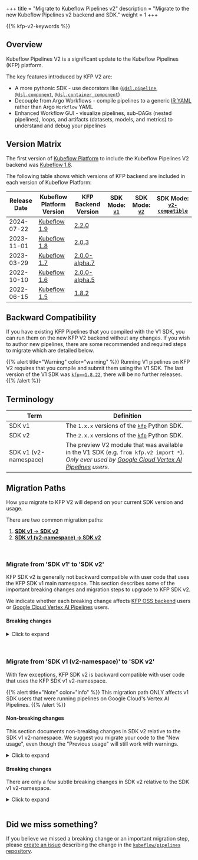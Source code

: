 +++
title = "Migrate to Kubeflow Pipelines v2"
description = "Migrate to the new Kubeflow Pipelines v2 backend and SDK."
weight = 1
+++

{{% kfp-v2-keywords %}}

## Overview 

Kubeflow Pipelines V2 is a significant update to the Kubeflow Pipelines (KFP) platform.

The key features introduced by KFP V2 are:

- A more pythonic SDK - use decorators like ([`@dsl.pipeline`][dsl-pipeline], [`@dsl.component`][dsl-component], [`@dsl.container_component`][dsl-container-component])
- Decouple from Argo Workflows - compile pipelines to a generic [IR YAML][ir-yaml] rather than Argo `Workflow` YAML
- Enhanced Workflow GUI - visualize pipelines, sub-DAGs (nested pipelines), loops, and artifacts (datasets, models, and metrics) to understand and debug your pipelines

## Version Matrix

The first version of [Kubeflow Platform](/docs/started/introduction/#what-is-the-kubeflow-ai-reference-platform) to include the Kubeflow Pipelines V2 backend was [Kubeflow 1.8](/docs/kubeflow-platform/releases/kubeflow-1.8/).

The following table shows which versions of KFP backend are included in each version of Kubeflow Platform:

Release Date | Kubeflow Platform Version | KFP Backend Version | SDK Mode: [`v1`](/docs/components/pipelines/legacy-v1/sdk/) | SDK Mode: [`v2`](/docs/components/pipelines/user-guides/core-functions/compile-a-pipeline/) | SDK Mode: [`v2-compatible`](https://v1-7-branch.kubeflow.org/docs/components/pipelines/v1/sdk-v2/)
--- | --- | --- | --- | --- | ---
2024-07-22 | [Kubeflow 1.9](/docs/kubeflow-platform/releases/kubeflow-1.9/) | [2.2.0](https://github.com/kubeflow/pipelines/releases/tag/2.2.0) | <i class="fa-solid fa-check"></i> | <i class="fa-solid fa-check"></i> | <i class="fa-solid fa-xmark"></i>
2023-11-01 | [Kubeflow 1.8](/docs/kubeflow-platform/releases/kubeflow-1.8/) | [2.0.3](https://github.com/kubeflow/pipelines/releases/tag/2.0.3) | <i class="fa-solid fa-check"></i> | <i class="fa-solid fa-check"></i> | <i class="fa-solid fa-xmark"></i>
2023-03-29 | [Kubeflow 1.7](/docs/kubeflow-platform/releases/kubeflow-1.7/) | [2.0.0-alpha.7](https://github.com/kubeflow/pipelines/releases/tag/2.0.0-alpha.7) | <i class="fa-solid fa-check"></i> | <i class="fa-solid fa-xmark"></i> | <i class="fa-solid fa-check"></i> 
2022-10-10 | [Kubeflow 1.6](/docs/kubeflow-platform/releases/kubeflow-1.6/) | [2.0.0-alpha.5](https://github.com/kubeflow/pipelines/releases/tag/2.0.0-alpha.5) | <i class="fa-solid fa-check"></i> | <i class="fa-solid fa-xmark"></i> | <i class="fa-solid fa-check"></i> 
2022-06-15 | [Kubeflow 1.5](/docs/kubeflow-platform/releases/kubeflow-1.5/) | [1.8.2](https://github.com/kubeflow/pipelines/releases/tag/1.8.2)  | <i class="fa-solid fa-check"></i> | <i class="fa-solid fa-xmark"></i> | <i class="fa-solid fa-xmark"></i>

## Backward Compatibility

If you have existing KFP Pipelines that you compiled with the V1 SDK, you can run them on the new KFP V2 backend without any changes.
If you wish to author new pipelines, there are some recommended and required steps to migrate which are detailed below.

{{% alert title="Warning" color="warning" %}}
Running V1 pipelines on KFP V2 requires that you compile and submit them using the V1 SDK.
The last version of the V1 SDK was [`kfp==1.8.22`](https://pypi.org/project/kfp/1.8.22/), there will be no further releases.
{{% /alert %}}

## Terminology

Term | Definition
--- | ---
SDK v1 | The `1.x.x` versions of the [`kfp`](https://pypi.org/project/kfp/1.8.22/) Python SDK.
SDK v2 | The `2.x.x` versions of the [`kfp`](https://pypi.org/project/kfp/) Python SDK.
SDK v1 (v2-namespace) | The preview V2 module that was available in the V1 SDK (e.g. `from kfp.v2 import *`).<br>_Only ever used by [Google Cloud Vertex AI Pipelines][vertex-pipelines] users._

## Migration Paths

How you migrate to KFP V2 will depend on your current SDK version and usage.

There are two common migration paths:

1. [__SDK v1__ → __SDK v2__](#migrate-from-sdk-v1-to-sdk-v2)
2. [__SDK v1 (v2-namespace) → SDK v2__](#migrate-from-sdk-v1-v2-namespace-to-sdk-v2)

<br>

### **Migrate from 'SDK v1' to 'SDK v2'**

KFP SDK v2 is generally not backward compatible with user code that uses the KFP SDK v1 main namespace. This section describes some of the important breaking changes and migration steps to upgrade to KFP SDK v2.

We indicate whether each breaking change affects [KFP OSS backend][oss-be-v1] users or [Google Cloud Vertex AI Pipelines][vertex-pipelines] users.

#### **Breaking changes**

<details>
<summary>Click to expand</summary>
<hr>

##### **create_component_from_func and func_to_container_op support**

**Affects:** KFP OSS users and Vertex AI Pipelines users

`create_component_from_func` and `func_to_container_op` are both used in KFP SDK v1 to create lightweight Python function-based components.

Both functions are removed in KFP SDK v2.

**Change:** Use the [`@dsl.component`][dsl-component] decorator, as described in [Lightweight Python Components][lightweight-python-components] and [Containerized Python Components][containerized-python-components].

<table>
<tr>
<th>Previous usage</th>
<th>New usage</th>
</tr>
<tr>
<td>

```python
from kfp.components import create_component_from_func
from kfp.components import func_to_container_op

@create_component_from_func
def component1(...):
    ...

def component2(...):
    ...

component2 = create_component_from_func(component2)

@func_to_container_op
def component3(...):
    ...

@dsl.pipeline(name='my-pipeline')
def pipeline():
    component1(...)
    component2(...)
    component3(...)
```

</td>
<td>

```python
from kfp import dsl

@dsl.component
def component1(...):
    ...

@dsl.component
def component2(...):
    ...

@dsl.component
def component3(...):
    ...

@dsl.pipeline(name='my-pipeline')
def pipeline():
    component1(...)
    component2(...)
    component3(...)
```

</td>
</tr>
</table>

---

##### **Keyword arguments required**

**Affects:** KFP OSS users and Vertex AI Pipelines users

Keyword arguments are required when instantiating components as tasks within a pipeline definition.

**Change:** Use keyword arguments.

<table>
<tr>
<th>Previous usage</th>
<th>New usage</th>
</tr>
<tr>
<td>

```python
def my_pipeline():
    trainer_component(100, 0.1)
```

</td>
<td>

```python
def my_pipeline():
    trainer_component(epochs=100, learning_rate=0.1)
```

</td>
</tr>
</table>

---

##### **ContainerOp support**

**Affects:** KFP OSS users

`ContainerOp` has been deprecated since mid-2020. `ContainerOp` instances do not carry a description of inputs and outputs and therefore cannot be compiled to [IR YAML][ir-yaml].

`ContainerOp` is removed from v2.

**Change:** Use the [`@dsl.container_component`][dsl-container-component] decorator as described in [Container Components][container-components].

<table>
<tr>
<th>Previous usage</th>
<th>New usage</th>
</tr>
<tr>
<td>

```python
from kfp import dsl

# v1 ContainerOp will not be supported.
component_op = dsl.ContainerOp(...)

# v1 ContainerOp from class will not be supported.
class FlipCoinOp(dsl.ContainerOp):
```

</td>
<td>

```python
from kfp import dsl

@dsl.container_component
def flip_coin(rand: int, result: dsl.OutputPath(str)):
  return ContainerSpec(
    image='gcr.io/flip-image'
    command=['flip'],
    arguments=['--seed', rand, '--result-file', result])
```

</td>
</tr>
</table>

---

##### **VolumeOp and ResourceOp support**

**Affects:** KFP OSS users

`VolumeOp` and `ResourceOp` expose direct access to Kubernetes resources within a pipeline definition. There is no support for these features on a non-Kubernetes platforms.

KFP v2 enables support for [platform-specific features](/docs/components/pipelines/user-guides/core-functions/platform-specific-features/) via KFP SDK extension libraries. Kubernetes-specific features are supported in KFP v2 via the [`kfp-kubernetes`](https://kfp-kubernetes.readthedocs.io/) extension library.

---

##### **v1 component YAML support**

**Affects:** KFP OSS users and Vertex AI Pipelines users

KFP v1 supported authoring components directly in YAML via the v1 component YAML format ([example][v1-component-yaml-example]). This authoring style enabled component authors to set their component's image, command, and args directly.

In KFP v2, both components and pipelines are compiled to the same [IR YAML][ir-yaml] format, which is different than the v1 component YAML format.

KFP v2 will continue to support loading existing v1 component YAML using the [`components.load_component_from_file`][components-load-component-from-file] function and [similar functions][load] for backward compatibility.

**Change:** To author components via custom image, command, and args, use the [`@dsl.container_component`][dsl-container-component] decorator as described in [Container Components][container-components]. Note that unlike when authoring v1 component YAML, Container Components do not support setting environment variables on the component itself. Environment variables should be set on the task instantiated from the component within a pipeline definition using the [`.set_env_variable`][dsl-pipelinetask-set-env-variable] task [configuration method][task-configuration-methods].

---

##### **v1 lightweight component types InputTextFile, InputBinaryFile, OutputTextFile and OutputBinaryFile support**

**Affects:** KFP OSS users and Vertex AI Pipelines users

These types ensure files are written either in text mode or binary mode in components authored using the KFP SDK v1.

KFP SDK v2 does not support authoring with these types since users can easily do this themselves.

**Change:** Component authors should inputs and outputs using KFP's [artifact][artifacts] and [parameter][parameters] types.

---

##### **AIPlatformClient support**

**Affects:** Vertex AI Pipelines users

KFP SDK v1 included an `AIPlatformClient` for submitting pipelines to [Vertex AI Pipelines][vertex-pipelines].

KFP SDK v2 does not include this client.

**Change:** Use the official [Python Vertex SDK][vertex-sdk]'s `PipelineJob` class.

<table>
<tr>
<th>Previous usage</th>
<th>New usage</th>
</tr>
<tr>
<td>

```python
from kfp.v2.google.client import AIPlatformClient

api_client = AIPlatformClient(
    project_id=PROJECT_ID,
    region=REGION,
)

response = api_client.create_run_from_job_spec(
    job_spec_path=PACKAGE_PATH, pipeline_root=PIPELINE_ROOT,
)
```

</td>
<td>

```python
# pip install google-cloud-aiplatform
from google.cloud import aiplatform

aiplatform.init(
    project=PROJECT_ID,
    location=REGION,
)

job = aiplatform.PipelineJob(
    display_name=DISPLAY_NAME,
    template_path=PACKAGE_PATH,
    pipeline_root=PIPELINE_ROOT,
)

job.submit()
```

</td>
</tr>
</table>

---

##### **run_as_aiplatform_custom_job support**

**Affects:** Vertex AI Pipelines users

KFP v1's `run_as_aiplatform_custom_job` was an experimental feature that allowed converting any component into a [Vertex AI CustomJob][vertex-customjob].

KFP v2 does not include this feature.

**Change:** Use [Google Cloud Pipeline Component][gcpc]'s [create_custom_training_job_from_component][create-custom-training-job-from-component] function.

<table>
<tr>
<th>Previous usage</th>
<th>New usage</th>
</tr>
<tr>
<td>

```python
from kfp import components
from kfp.v2 import dsl
from kfp.v2.google.experimental import run_as_aiplatform_custom_job

training_op = components.load_component_from_url(...)

@dsl.pipeline(name='my-pipeline')
def pipeline():
  training_task = training_op(...)
  run_as_aiplatform_custom_job(
      training_task, ...)
```

</td>
<td>

```python
# pip install google-cloud-pipeline-components
from kfp import components
from kfp import dsl
from google_cloud_pipeline_components.v1.custom_job import utils

training_op = components.load_component_from_url(...)

@dsl.pipeline(name='my-pipeline')
def pipeline():
    utils.create_custom_training_job_from_component(training_op, ...)
```

</td>
</tr>
</table>

---

##### **Typecasting behavior change**

**Affects:** KFP OSS users and Vertex AI Pipelines users

KFP SDK v1 had more lenient pipeline typechecking than does KFP SDK v2. Some pipelines that utilized this leniency may not be compilable using KFP SDK v2. For example, parameters typed with `float` would accept the string `"0.1"`:

```python
from kfp.v2 import compiler
from kfp.v2 import dsl
from kfp import components


@dsl.component
def train(
    number_of_epochs: int,
    learning_rate: float,
):
    print(f"number_of_epochs={number_of_epochs}")
    print(f"learning_rate={learning_rate}")


def training_pipeline(number_of_epochs: int = 1):
    train(
        number_of_epochs=number_of_epochs,
        learning_rate="0.1",  # string cannot be passed to float parameter using KFP SDK v2
    )
```

**Change:** We recommend updating your components and pipelines to use types strictly.

---

</details>

<br>
<br>

### **Migrate from 'SDK v1 (v2-namespace)' to 'SDK v2'**

With few exceptions, KFP SDK v2 is backward compatible with user code that uses the KFP SDK v1 v2-namespace.

{{% alert title="Note" color="info" %}}
This migration path ONLY affects v1 SDK users that were running pipelines on Google Cloud's Vertex AI Pipelines.
{{% /alert %}}

#### **Non-breaking changes**

This section documents non-breaking changes in SDK v2 relative to the SDK v1 v2-namespace.
We suggest you migrate your code to the "New usage", even though the "Previous usage" will still work with warnings.

<details>
<summary>Click to expand</summary>
<hr>

##### **Import namespace**

KFP SDK v1 v2-namespace imports (`from kfp.v2 import *`) should be converted to imports from the primary namespace (`from kfp import *`).

**Change:** Remove the `.v2` module from any KFP SDK v1 v2-namespace imports.

<style>
    th {
        text-align: center;
    }
</style>

<table>
<tr>
<th>Previous usage</th>
<th>New usage</th>
</tr>
<tr>
<td>

```python
from kfp.v2 import dsl
from kfp.v2 import compiler

@dsl.pipeline(name='my-pipeline')
def pipeline():
  ...

compiler.Compiler().compile(...)
```

</td>
<td>

```python
from kfp import dsl
from kfp import compiler

@dsl.pipeline(name='my-pipeline')
def pipeline():
  ...

compiler.Compiler().compile(...)
```

</td>
</tr>
</table>

---

##### **output_component_file parameter**

In KFP SDK v2, components can be [compiled][compile] to and [loaded][load] from [IR YAML][ir-yaml] in the same way as pipelines.

KFP SDK v1 v2-namespace supported compiling components via the [`@dsl.component`][dsl-component] decorator's `output_component_file` parameter. This is deprecated in KFP SDK v2. If you choose to still use this parameter, your pipeline will be compiled to [IR YAML][ir-yaml] instead of v1 component YAML.

**Change:** Remove uses of `output_component_file`. Replace with a call to [`Compiler().compile()`][compiler-compile].

<table>
<tr>
<th>Previous usage</th>
<th>New usage</th>
</tr>
<tr>
<td>

```python
from kfp.v2.dsl import component

@component(output_component_file='my_component.yaml')
def my_component(input: str):
   ...
```

</td>
<td>

```python
from kfp.dsl import component
from kfp import compiler

@component()
def my_component(input: str):
   ...

compiler.Compiler().compile(my_component, 'my_component.yaml')
```

</td>
</tr>
</table>

---

##### **Pipeline package file extension**

The KFP compiler will compile your pipeline according to the extension provided to the compiler (`.yaml` or `.json`).

In KFP SDK v2, YAML is the preferred serialization format.

**Change:** Convert `package_path` arguments that use a `.json` extension to use a `.yaml` extension.

<table>
<tr>
<th>Previous usage</th>
<th>New usage</th>
</tr>
<tr>
<td>

```python
from kfp.v2 import compiler
# .json extension, deprecated format
compiler.Compiler().compile(pipeline, package_path='my_pipeline.json')
```

</td>
<td>

```python
from kfp import compiler
# .yaml extension, preferred format
compiler.Compiler().compile(pipeline, package_path='my_pipeline.yaml')
```

</td>
</tr>
</table>

---

</details>

#### **Breaking changes**

There are only a few subtle breaking changes in SDK v2 relative to the SDK v1 v2-namespace.

<details>
<summary>Click to expand</summary>
<hr>

##### **Drop support for Python 3.6**

KFP SDK v1 supported Python 3.6. KFP SDK v2 supports Python >=3.7.0,\<3.12.0.

---

##### **CLI output change**

The v2 [KFP CLI][cli] is more consistent, readable, and parsable. Code that parsed the v1 CLI output may fail to parse the v2 CLI output.

---

##### **.after referencing upstream task in a dsl.ParallelFor loop**

The following pipeline cannot be compiled in KFP SDK v2:

```python
with dsl.ParallelFor(...):
    t1 = comp()
t2 = comp().after(t1)
```

This usage was primarily used by KFP SDK v1 users who implemented a custom `dsl.ParallelFor` fan-in. KFP SDK v2 natively supports fan-in from [`dsl.ParallelFor`][dsl-parallelfor] using [`dsl.Collected`][dsl-collected]. See [Control Flow][parallelfor-control-flow] user docs for instructions.

---

##### **Importer component import statement**

The location of the `importer_node` object has changed.

**Change:** Import from `kfp.dsl`.

<table>
<tr>
<th>Previous usage</th>
<th>New usage</th>
</tr>
<tr>
<td>

```python
from kfp.components import importer_node
```

</td>
<td>

```python
from kfp.dsl import importer_node
```

</td>
</tr>
</table>

---

##### **Adding node selector constraint/accelerator**

The task method `.add_node_selector_constraint` is deprecated in favor of `.set_accelerator_type`. Compared to the previous implementation of `.add_node_selector_constraint`, both methods have the `label_name` parameter removed and the `value` parameter is replaced by the parameter `accelerator`.

**Change:** Use `task.set_accelerator_type(accelerator=...)`. Provide the previous `value` argument to the `accelerator` parameter. Omit the `label_name`.

<table>
<tr>
<th>Previous usage</th>
<th>New usage</th>
</tr>
<tr>
<td>

```python
@dsl.pipeline
def my_pipeline():
    task.add_node_selector_constraint(
        label_name='cloud.google.com/gke-accelerator',
        value='NVIDIA_TESLA_A100',
    )
```

</td>
<td>

```python
@dsl.pipeline
def my_pipeline():
    task.set_accelerator_type(accelerator="NVIDIA_TESLA_K80")
```

</td>
</tr>
</table>

---

</details>

<br>

## Did we miss something?

If you believe we missed a breaking change or an important migration step, please [create an issue][new-issue] describing the change in the [`kubeflow/pipelines` repository][pipelines-repo].

[artifacts]: /docs/components/pipelines/user-guides/data-handling/artifacts
[cli]: /docs/components/pipelines/user-guides/core-functions/cli/
[compile]: /docs/components/pipelines/user-guides/core-functions/compile-a-pipeline
[compiler-compile]: https://kubeflow-pipelines.readthedocs.io/en/stable/source/compiler.html#kfp.compiler.Compiler.compile
[components-load-component-from-file]: https://kubeflow-pipelines.readthedocs.io/en/stable/source/components.html#kfp.components.load_component_from_file
[container-components]: /docs/components/pipelines/user-guides/components/container-components/
[containerized-python-components]: /docs/components/pipelines/user-guides/components/containerized-python-components/
[create-custom-training-job-from-component]: https://cloud.google.com/vertex-ai/docs/pipelines/customjob-component
[dsl-collected]: https://kubeflow-pipelines.readthedocs.io/en/stable/source/dsl.html#kfp.dsl.Collected
[dsl-component]: https://kubeflow-pipelines.readthedocs.io/en/stable/source/dsl.html#kfp.dsl.component
[dsl-container-component]: https://kubeflow-pipelines.readthedocs.io/en/stable/source/dsl.html#kfp.dsl.container_component
[dsl-pipeline]: https://kubeflow-pipelines.readthedocs.io/en/stable/source/dsl.html#kfp.dsl.pipeline
[dsl-parallelfor]: https://kubeflow-pipelines.readthedocs.io/en/stable/source/dsl.html#kfp.dsl.ParallelFor
[gcpc]: https://cloud.google.com/vertex-ai/docs/pipelines/components-introduction
[ir-yaml]: /docs/components/pipelines/concepts/ir-yaml
[lightweight-python-components]: /docs/components/pipelines/user-guides/components/lightweight-python-components//
[load]: /docs/components/pipelines/user-guides/components/load-and-share-components//
[new-issue]: https://github.com/kubeflow/pipelines/issues/new
[oss-be-v1]: /docs/components/pipelines/legacy-v1/
[oss-be-v2]: /docs/components/pipelines/operator-guides/installation/
[parallelfor-control-flow]: /docs/components/pipelines/user-guides/core-functions/control-flow/#dslparallelfor
[parameters]: /docs/components/pipelines/user-guides/data-handling/parameters
[pipelines-repo]: https://github.com/kubeflow/pipelines
[semver-minor-version]: https://semver.org/#:~:text=MINOR%20version%20when%20you%20add%20functionality%20in%20a%20backwards%20compatible%20manner
[v1-component-yaml-example]: https://github.com/kubeflow/pipelines/blob/01c87f8a032e70a6ca92cdbefa974a7da387f204/sdk/python/test_data/v1_component_yaml/add_component.yaml
[vertex-customjob]: https://cloud.google.com/vertex-ai/docs/training/create-custom-job
[vertex-pipelines]: https://cloud.google.com/vertex-ai/docs/pipelines/introduction
[vertex-sdk]: https://cloud.google.com/vertex-ai/docs/pipelines/run-pipeline#vertex-ai-sdk-for-python
[dsl-pipelinetask-set-env-variable]: https://kubeflow-pipelines.readthedocs.io/en/2.0.0b13/source/dsl.html#kfp.dsl.PipelineTask.set_env_variable
[task-configuration-methods]: /docs/components/pipelines/user-guides/components/compose-components-into-pipelines/#task-configurations
